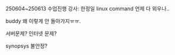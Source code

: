 250604~250613 수업진행 강사: 한정일
linux command 언제 다 외우나..

buddy 왜 이렇게 안 돌아가지ㅠㅠ.

서버문제? 인터넷 문제?

synopsys 불안정?
